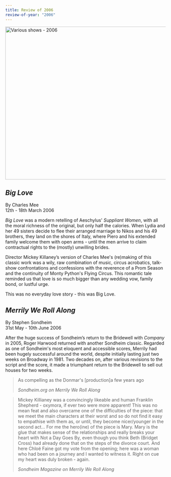```yaml
---
title: Review of 2006
review-of-year: "2006"
---
```

<a data-flickr-embed="true" href="https://www.flickr.com/photos/sedos/albums/72157716792133447" title="Various shows - 2006"><img src="https://live.staticflickr.com/65535/50576392906_ffe3017242.jpg" width="640" height="480" alt="Various shows - 2006"></a><script async src="//embedr.flickr.com/assets/client-code.js" charset="utf-8"></script>

## *Big Love*

By Charles Mee\
12th - 18th March 2006

*Big Love* was a modern retelling of Aeschylus' *Suppliant Women*, with all the moral richness of the original, but only half the calories. When Lydia and her 49 sisters decide to flee their arranged marriage to Nikos and his 49 brothers, they land on the shores of Italy, where Piero and his extended family welcome them with open arms - until the men arrive to claim contractual rights to the (mostly) unwilling brides. 

Director Mickey Killaney’s version of Charles Mee's (re)making of this classic work was a wily, raw combination of music, circus acrobatics, talk-show confrontations and confessions with the reverence of a Prom Season and the continuity of Monty Python's Flying Circus. This romantic tale reminded us that love is so much bigger than any wedding vow, family bond, or lustful urge. 

This was no everyday love story - this was Big Love. 

## *Merrily We Roll Along* 

By Stephen Sondheim\
31st May - 10th June 2006 

After the huge success of Sondheim’s return to the Bridewell with *Company* in 2005, Roger Harwood returned with another Sondheim classic. Regarded as one of Sondheim's most eloquent and accessible scores, Merrily had been hugely successful around the world, despite initially lasting just two weeks on Broadway in 1981. Two decades on, after various revisions to the script and the score, it made a triumphant return to the Bridewell to sell out houses for two weeks.

>As compelling as the Donmar's \[production]a few years ago
><footer><cite>Sondheim.org on Merrily We Roll Along</cite></footer>

>Mickey Killianey was a convincingly likeable and human Franklin Shepherd - oxymora, if ever two were more apparent! This was no mean feat and also overcame one of the difficulties of the piece: that we meet the main characters at their worst and so do not find it easy to empathise with them as, or until, they become nicer/younger in the second act… For me the hero(ine) of the piece is Mary. Mary is the glue that makes sense of the relationships and really breaks your heart with Not a Day Goes By, even though you think Beth (Bridget Cross) had already done that on the steps of the divorce court. And here Chloë Faine got my vote from the opening; here was a woman who had been on a journey and I wanted to witness it. Right on cue my heart was duly broken - again.
><footer><cite>Sondheim Magazine on Merrily We Roll Along</cite></footer>